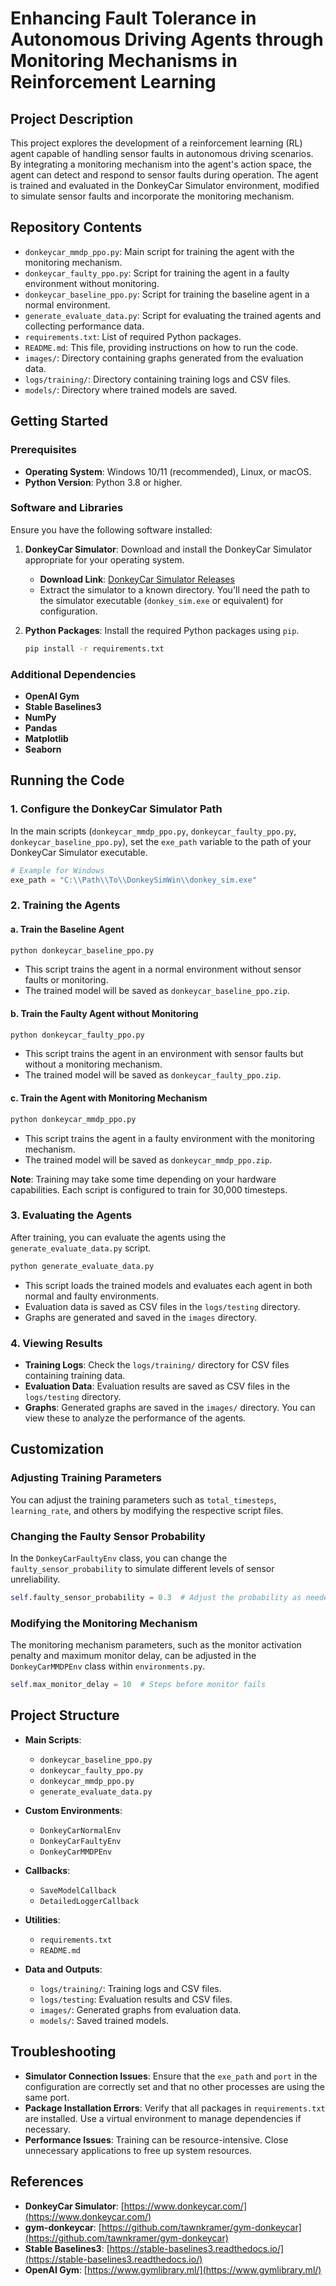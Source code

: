 # Enhancing Fault Tolerance in Autonomous Driving Agents through Monitoring Mechanisms in Reinforcement Learning

## Project Description

This project explores the development of a reinforcement learning (RL) agent capable of handling sensor faults in autonomous driving scenarios. By integrating a monitoring mechanism into the agent's action space, the agent can detect and respond to sensor faults during operation. The agent is trained and evaluated in the DonkeyCar Simulator environment, modified to simulate sensor faults and incorporate the monitoring mechanism.

## Repository Contents

- `donkeycar_mmdp_ppo.py`: Main script for training the agent with the monitoring mechanism.
- `donkeycar_faulty_ppo.py`: Script for training the agent in a faulty environment without monitoring.
- `donkeycar_baseline_ppo.py`: Script for training the baseline agent in a normal environment.
- `generate_evaluate_data.py`: Script for evaluating the trained agents and collecting performance data.
- `requirements.txt`: List of required Python packages.
- `README.md`: This file, providing instructions on how to run the code.
- `images/`: Directory containing graphs generated from the evaluation data.
- `logs/training/`: Directory containing training logs and CSV files.
- `models/`: Directory where trained models are saved.

## Getting Started

### Prerequisites

- **Operating System**: Windows 10/11 (recommended), Linux, or macOS.
- **Python Version**: Python 3.8 or higher.

### Software and Libraries

Ensure you have the following software installed:

1. **DonkeyCar Simulator**: Download and install the DonkeyCar Simulator appropriate for your operating system.

   - **Download Link**: [DonkeyCar Simulator Releases](https://github.com/tawnkramer/gym-donkeycar/releases)
   - Extract the simulator to a known directory. You'll need the path to the simulator executable (`donkey_sim.exe` or equivalent) for configuration.

2. **Python Packages**: Install the required Python packages using `pip`.

   ```bash
   pip install -r requirements.txt
   ```

### Additional Dependencies

- **OpenAI Gym**
- **Stable Baselines3**
- **NumPy**
- **Pandas**
- **Matplotlib**
- **Seaborn**

## Running the Code

### 1. Configure the DonkeyCar Simulator Path

In the main scripts (`donkeycar_mmdp_ppo.py`, `donkeycar_faulty_ppo.py`, `donkeycar_baseline_ppo.py`), set the `exe_path` variable to the path of your DonkeyCar Simulator executable.

```python
# Example for Windows
exe_path = "C:\\Path\\To\\DonkeySimWin\\donkey_sim.exe"
```

### 2. Training the Agents

#### a. Train the Baseline Agent

```bash
python donkeycar_baseline_ppo.py
```

- This script trains the agent in a normal environment without sensor faults or monitoring.
- The trained model will be saved as `donkeycar_baseline_ppo.zip`.

#### b. Train the Faulty Agent without Monitoring

```bash
python donkeycar_faulty_ppo.py
```

- This script trains the agent in an environment with sensor faults but without a monitoring mechanism.
- The trained model will be saved as `donkeycar_faulty_ppo.zip`.

#### c. Train the Agent with Monitoring Mechanism

```bash
python donkeycar_mmdp_ppo.py
```

- This script trains the agent in a faulty environment with the monitoring mechanism.
- The trained model will be saved as `donkeycar_mmdp_ppo.zip`.

**Note**: Training may take some time depending on your hardware capabilities. Each script is configured to train for 30,000 timesteps.

### 3. Evaluating the Agents

After training, you can evaluate the agents using the `generate_evaluate_data.py` script.

```bash
python generate_evaluate_data.py
```

- This script loads the trained models and evaluates each agent in both normal and faulty environments.
- Evaluation data is saved as CSV files in the `logs/testing` directory.
- Graphs are generated and saved in the `images` directory.

### 4. Viewing Results

- **Training Logs**: Check the `logs/training/` directory for CSV files containing training data.
- **Evaluation Data**: Evaluation results are saved as CSV files in the `logs/testing` directory.
- **Graphs**: Generated graphs are saved in the `images/` directory. You can view these to analyze the performance of the agents.

## Customization

### Adjusting Training Parameters

You can adjust the training parameters such as `total_timesteps`, `learning_rate`, and others by modifying the respective script files.

### Changing the Faulty Sensor Probability

In the `DonkeyCarFaultyEnv` class, you can change the `faulty_sensor_probability` to simulate different levels of sensor unreliability.

```python
self.faulty_sensor_probability = 0.3  # Adjust the probability as needed
```

### Modifying the Monitoring Mechanism

The monitoring mechanism parameters, such as the monitor activation penalty and maximum monitor delay, can be adjusted in the `DonkeyCarMMDPEnv` class within `environments.py`.

```python
self.max_monitor_delay = 10  # Steps before monitor fails
```

## Project Structure

- **Main Scripts**:
  - `donkeycar_baseline_ppo.py`
  - `donkeycar_faulty_ppo.py`
  - `donkeycar_mmdp_ppo.py`
  - `generate_evaluate_data.py`

- **Custom Environments**:
  - `DonkeyCarNormalEnv`
  - `DonkeyCarFaultyEnv`
  - `DonkeyCarMMDPEnv`

- **Callbacks**:
  - `SaveModelCallback`
  - `DetailedLoggerCallback`

- **Utilities**:
  - `requirements.txt`
  - `README.md`

- **Data and Outputs**:
  - `logs/training/`: Training logs and CSV files.
  - `logs/testing`: Evaluation results and CSV files.
  - `images/`: Generated graphs from evaluation data.
  - `models/`: Saved trained models.

## Troubleshooting

- **Simulator Connection Issues**: Ensure that the `exe_path` and `port` in the configuration are correctly set and that no other processes are using the same port.
- **Package Installation Errors**: Verify that all packages in `requirements.txt` are installed. Use a virtual environment to manage dependencies if necessary.
- **Performance Issues**: Training can be resource-intensive. Close unnecessary applications to free up system resources.

## References

- **DonkeyCar Simulator**: [https://www.donkeycar.com/](https://www.donkeycar.com/)
- **gym-donkeycar**: [https://github.com/tawnkramer/gym-donkeycar](https://github.com/tawnkramer/gym-donkeycar)
- **Stable Baselines3**: [https://stable-baselines3.readthedocs.io/](https://stable-baselines3.readthedocs.io/)
- **OpenAI Gym**: [https://www.gymlibrary.ml/](https://www.gymlibrary.ml/)
